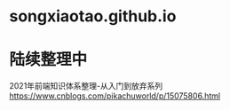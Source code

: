 # songxiaotao.github.io
# 陆续整理中
 2021年前端知识体系整理-从入门到放弃系列
 https://www.cnblogs.com/pikachuworld/p/15075806.html


